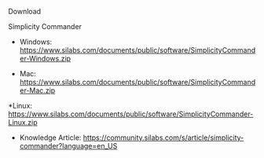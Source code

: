 Download


Simplicity Commander

* Windows:  https://www.silabs.com/documents/public/software/SimplicityCommander-Windows.zip

* Mac:      https://www.silabs.com/documents/public/software/SimplicityCommander-Mac.zip

*Linux:    https://www.silabs.com/documents/public/software/SimplicityCommander-Linux.zip

* Knowledge Article:    https://community.silabs.com/s/article/simplicity-commander?language=en_US
